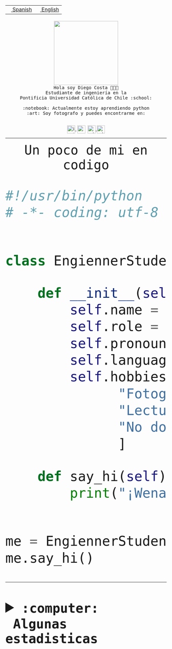 <table border="0"  align="right">
 <tr><td><a href="README.md"><img src="https://upload.wikimedia.org/wikipedia/commons/thumb/8/89/Bandera_de_Espa%C3%B1a.svg/1200px-Bandera_de_Espa%C3%B1a.svg.png" height="10"> Spanish</a></td>
 <td><a href="README.en.md"><img src="https://upload.wikimedia.org/wikipedia/commons/a/a4/Flag_of_the_United_States.svg" height="10"> English</a></td></tr>
</table><br><br><br>


<p align="center">
  <img src="https://github.com/diegocostares/diegocostares/blob/main/Images/aaa2.gif?raw=true" height="200px" weight="200px">
  <br><samp>
    Hola soy Diego Costa 👨🏻‍💻<br>
    Estudiante de ingeniería en la <br>
    Pontificia Universidad Católica de Chile :school:<br>
  <br>
    :notebook: Actualmente estoy aprendiendo python <br>
    :art: Soy fotografo y puedes encontrarme en: <br>
  <br></samp>
  
</p>

<p align="center">
   <a href="https://instagram.com/diegocosta_no" target="blank">
    <img 
    align="center" src="https://cdn.jsdelivr.net/npm/simple-icons@3.0.1/icons/instagram.svg" alt="instagram" height="25px" width="25px" />
  </a>
  <a style="border: 3px solid; color: white;"href="https://t.me/diegocosta_no" target="blank">
  <img
  align="center" alt="Telegram" width="25px" src="https://icons-for-free.com/iconfiles/png/512/Telegram-1324888767380505522.png" />
</a>
<a href="https://api.whatsapp.com/send?phone=56971897835&text=Hola!" target="blank">
  <img
  align="center" alt="wtsp" width="25px" src="https://img.icons8.com/pastel-glyph/2x/whatsapp--v2.png" />
</a>
<a href="https://www.linkedin.com/in/diego-costa-786249213/" target="blank">
  <img
  align="center" alt="wtsp" width="25px" src="https://img.icons8.com/metro/452/linkedin.png" />
</a>

  </a>
</p>

---


<p align="center"><font size="25"><samp>Un poco de mi en codigo</samp></front></p>


```python
#!/usr/bin/python
# -*- coding: utf-8 -*-


class EngiennerStudent:

    def __init__(self):
        self.name = "Diego Costa"
        self.role = "Estudiante"
        self.pronouns = "he/him"
        self.language_spoken = ["es_CL", "en_US"]
        self.hobbies = [
              "Fotografia",
              "Lectura",
              "No dormir",
              ]

    def say_hi(self):
        print("¡Wena mundo!")


me = EngiennerStudent()
me.say_hi()
```
---
<details>
  <summary><b><samp>:computer: &nbsp;Algunas estadisticas</samp></b></summary>
  <br/></p>

<!--START_SECTION:waka-->
![Code Time](http://img.shields.io/badge/Code%20Time-1%2C094%20hrs%2034%20mins-blue)

**Soy nocturno 🦉** 

```text
🌞 Mañana                 51 commits          ░░░░░░░░░░░░░░░░░░░░░░░░░   01.44 % 
🌆 Día                    1131 commits        ████████░░░░░░░░░░░░░░░░░   31.89 % 
🌃 Tarde                  1523 commits        ███████████░░░░░░░░░░░░░░   42.94 % 
🌙 Noche                  842 commits         ██████░░░░░░░░░░░░░░░░░░░   23.74 % 
```
📅 **Soy más productivo los Martes** 

```text
Lunes                    546 commits         ████░░░░░░░░░░░░░░░░░░░░░   15.39 % 
Martes                   623 commits         ████░░░░░░░░░░░░░░░░░░░░░   17.56 % 
Miércoles                462 commits         ███░░░░░░░░░░░░░░░░░░░░░░   13.03 % 
Jueves                   533 commits         ████░░░░░░░░░░░░░░░░░░░░░   15.03 % 
Viernes                  523 commits         ████░░░░░░░░░░░░░░░░░░░░░   14.74 % 
Sábado                   322 commits         ██░░░░░░░░░░░░░░░░░░░░░░░   09.08 % 
Domingo                  538 commits         ████░░░░░░░░░░░░░░░░░░░░░   15.17 % 
```


📊 **Esta semana me dediqué a** 

```text
🐱‍💻 Proyectos: 
2023-1-S4-Grupo2-Backend 4 hrs 5 mins        ███████░░░░░░░░░░░░░░░░░░   27.00 % 
t4                       3 hrs 54 mins       ██████░░░░░░░░░░░░░░░░░░░   25.79 % 
Arqui-31                 3 hrs 2 mins        █████░░░░░░░░░░░░░░░░░░░░   20.05 % 
respaldo                 1 hr 26 mins        ██░░░░░░░░░░░░░░░░░░░░░░░   09.47 % 
2023-1-S4-Grupo2-Scraper 1 hr 8 mins         ██░░░░░░░░░░░░░░░░░░░░░░░   07.52 % 
```


 Last Updated on 03/07/2023 10:23:23 UTC
<!--END_SECTION:waka-->
  
  

<p align="center"> <img src="https://github-readme-stats.vercel.app/api?username=diegocostares&show_icons=true&theme=ayu-mirage" alt="abhisheknaiidu" /></p>
 
</details>
